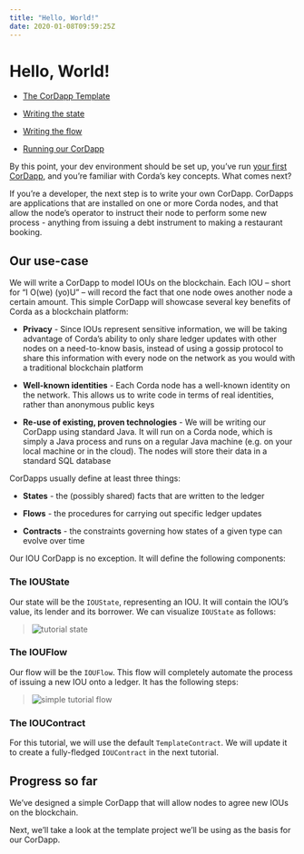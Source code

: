 ```yaml
---
title: "Hello, World!"
date: 2020-01-08T09:59:25Z
---
```



# Hello, World!

* [The CorDapp Template](hello-world-template.md)

* [Writing the state](hello-world-state.md)

* [Writing the flow](hello-world-flow.md)

* [Running our CorDapp](hello-world-running.md)


By this point, your dev environment should be set up, you’ve run
            [your first CorDapp](tutorial-cordapp.md), and you’re familiar with Corda’s key concepts. What
            comes next?

If you’re a developer, the next step is to write your own CorDapp. CorDapps are applications that are installed on one or
            more Corda nodes, and that allow the node’s operator to instruct their node to perform some new process - anything from
            issuing a debt instrument to making a restaurant booking.


## Our use-case
We will write a CorDapp to model IOUs on the blockchain. Each IOU – short for “I O(we) (yo)U” – will record the fact that one node owes
                another node a certain amount. This simple CorDapp will showcase several key benefits of Corda as a blockchain platform:


* **Privacy** - Since IOUs represent sensitive information, we will be taking advantage of Corda’s ability to only share
                        ledger updates with other nodes on a need-to-know basis, instead of using a gossip protocol to share this information with every node on
                        the network as you would with a traditional blockchain platform


* **Well-known identities** - Each Corda node has a well-known identity on the network. This allows us to write code in terms of real
                        identities, rather than anonymous public keys


* **Re-use of existing, proven technologies** - We will be writing our CorDapp using standard Java. It will run on a Corda node, which is
                        simply a Java process and runs on a regular Java machine (e.g. on your local machine or in the cloud). The nodes will store their data in
                        a standard SQL database


CorDapps usually define at least three things:


* **States** - the (possibly shared) facts that are written to the ledger


* **Flows** - the procedures for carrying out specific ledger updates


* **Contracts** - the constraints governing how states of a given type can evolve over time


Our IOU CorDapp is no exception. It will define the following components:


### The IOUState
Our state will be the `IOUState`, representing an IOU. It will contain the IOU’s value, its lender and its borrower. We can visualize
                    `IOUState` as follows:

> 
> ![tutorial state](ZZPotential-delete-docs/resources/tutorial-state.png "tutorial state")
### The IOUFlow
Our flow will be the `IOUFlow`. This flow will completely automate the process of issuing a new IOU onto a ledger. It has the following
                    steps:

> 
> ![simple tutorial flow](ZZPotential-delete-docs/resources/simple-tutorial-flow.png "simple tutorial flow")
### The IOUContract
For this tutorial, we will use the default `TemplateContract`. We will update it to create a fully-fledged `IOUContract` in the next
                    tutorial.


## Progress so far
We’ve designed a simple CorDapp that will allow nodes to agree new IOUs on the blockchain.

Next, we’ll take a look at the template project we’ll be using as the basis for our CorDapp.


